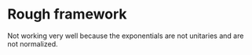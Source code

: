 # Rough framework

Not working very well because the exponentials are not unitaries and are not normalized.
